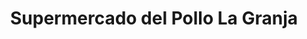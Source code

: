 ---
title: "Supermercado del Pollo La Granja"
url: /quito/supermercado-del-pollo-la-granja/
shop: Allgemein
---